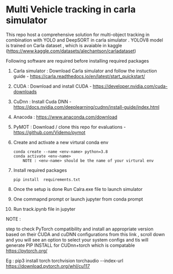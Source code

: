 # Multi Vehicle tracking in carla simulator 

This repo host a comprehensive solution for multi-object tracking in combination with YOLO and DeepSORT in carla simulator .
YOLOV8 model is trained on Carla dataset , which is avaiable in kaggle (https://www.kaggle.com/datasets/alechantson/carladataset)



Following software are required before installing required packages

1. Carla simulator : Download Carla simulator and follow the instuction guide - https://carla.readthedocs.io/en/latest/start_quickstart/
2. CUDA : Download and install CUDA - https://developer.nvidia.com/cuda-downloads
3. CuDnn : Install Cuda DNN - https://docs.nvidia.com/deeplearning/cudnn/install-guide/index.html
4. Anacoda : https://www.anaconda.com/download
5. PyMOT : Download / clone this repo for evaluations - https://github.com/Videmo/pymot
6. Create and activate a new virtural conda env 

    ```
    conda create --name <env-name> python=3.8
    conda activate <env-name> 
        NOTE : <env-name> should be the name of your virtural env
    ```
7. Install required packages
    ```
    pip install  requirements.txt
    ```
8. Once the setup is done Run Calra.exe file to launch simulator
9. One commapnd prompt or launch jupyter from conda prompt
10. Run track.ipynb file in jupyter 
 
NOTE : 

step to check PyTorch compatibility and install an appropriate version based on their CUDA and cuDNN configurations from this link , scroll down and you will see an option to select your system configs and tis will generate PIP INSTALL for CUDnn+torch which is compatable 
https://pytorch.org/

Eg : pip3 install torch torchvision torchaudio --index-url https://download.pytorch.org/whl/cu117
    
       
